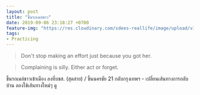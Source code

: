 ```yaml
---
layout: post
title: "ขึ้นรถเมล์ขาว"
date: 2019-09-06 23:18:27 +0700
feature-img: "https://res.cloudinary.com/sdees-reallife/image/upload/v1555658919/sample_feature_img.png"
tags:
- Practicing
---
```

> Don't stop making an effort just because you got her.

> Complaining is silly. Either act or forget.

<i class="fa fa-child" style="color:plum"></i>

ขึ้นรถเมล์ขาวเข้าเมือง ลงที่บขส. (สุดสาย) / ขึ้นนครชัย 21 กลับกรุงเทพฯ - เปลี่ยนเส้นทางการกลับบ้าน ลองใช้เส้นทางใหม่ๆ ดู
